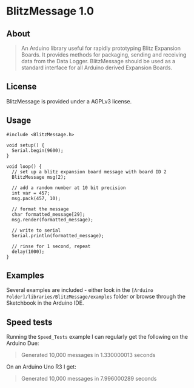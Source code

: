 # BlitzMessage 1.0

## About

> An Arduino library useful for rapidly prototyping Blitz Expansion Boards.  It provides 
> methods for packaging, sending and receiving data from the Data Logger.  BlitzMessage 
> should be used as a standard interface for all Arduino derived Expansion Boards.

## License

BlitzMessage is provided under a AGPLv3 license. 

## Usage

    #include <BlitzMessage.h>
    
    void setup() {
      Serial.begin(9600);
    }
    
    void loop() {
      // set up a blitz expansion board message with board ID 2
      BlitzMessage msg(2);
      
      // add a random number at 10 bit precision
      int var = 457;
      msg.pack(457, 10);
      
      // format the message
      char formatted_message[29];
      msg.render(formatted_message);
      
      // write to serial
      Serial.println(formatted_message);
      
      // rinse for 1 second, repeat
      delay(1000);
    }

## Examples

Several examples are included - either look in the `[Arduino Folder]/libraries/BlitzMessage/examples` 
folder or browse through the Sketchbook in the Arduino IDE.

## Speed tests

Running the `Speed_Tests` example I can regularly get the following on the Arduino Due:

 > Generated 10,000 messages in 1.330000013 seconds

On an Arduino Uno R3 I get:

 > Generated 10,000 messages in 7.996000289 seconds

